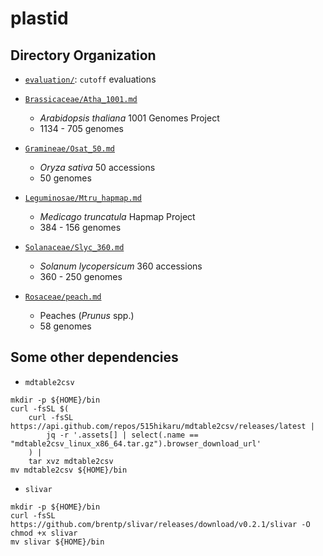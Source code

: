 # plastid


## Directory Organization

* [`evaluation/`](./evaluation/): `cutoff` evaluations

* [`Brassicaceae/Atha_1001.md`](Brassicaceae/Atha_1001.md)
  * *Arabidopsis thaliana* 1001 Genomes Project
  * 1134 - 705 genomes

* [`Gramineae/Osat_50.md`](Gramineae/Osat_50.md)
  * *Oryza sativa* 50 accessions
  * 50 genomes

* [`Leguminosae/Mtru_hapmap.md`](Leguminosae/Mtru_hapmap.md)
  * *Medicago truncatula* Hapmap Project
  * 384 - 156 genomes

* [`Solanaceae/Slyc_360.md`](Solanaceae/Slyc_360.md)
  * *Solanum lycopersicum* 360 accessions
  * 360 - 250 genomes

* [`Rosaceae/peach.md`](Rosaceae/peach.md)
  * Peaches (*Prunus* spp.)
  * 58 genomes

## Some other dependencies

* `mdtable2csv`

```shell script
mkdir -p ${HOME}/bin
curl -fsSL $(
    curl -fsSL https://api.github.com/repos/515hikaru/mdtable2csv/releases/latest |
        jq -r '.assets[] | select(.name == "mdtable2csv_linux_x86_64.tar.gz").browser_download_url'
    ) |
    tar xvz mdtable2csv
mv mdtable2csv ${HOME}/bin

```

* `slivar`

```shell script
mkdir -p ${HOME}/bin
curl -fsSL https://github.com/brentp/slivar/releases/download/v0.2.1/slivar -O
chmod +x slivar
mv slivar ${HOME}/bin

```
